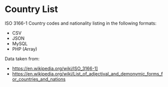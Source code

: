 # Country List

ISO 3166-1 Country codes and nationality listing in the following formats:

* CSV
* JSON
* MySQL
* PHP (Array)

Data taken from:
- https://en.wikipedia.org/wiki/ISO_3166-1]
- https://en.wikipedia.org/wiki/List_of_adjectival_and_demonymic_forms_for_countries_and_nations
